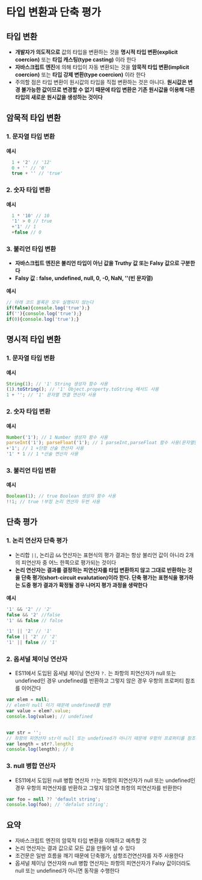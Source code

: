 # 타입 변환과 단축 평가

## 타입 변환

- **개발자가 의도적으로** 값의 타입을 변환하는 것을 **명시적 타입 변환(explicit coercion)** 또는 **타입 캐스팅(type casting)** 이라 한다
- **자바스크립트 엔진**에 의해 타입이 자동 변환되는 것을 **암묵적 타입 변환(implicit coercion)** 또는 **타입 강제 변환(type coercion)** 이라 한다 
- 주의할 점은 타입 변환이 원시값의 타입을 직접 변환하는 것은 아니다. **원시값은 변경 불가능한 값이므로 변경할 수 없기 때문에 타입 변환은 기존 원시값을 이용해 다른 타입의 새로운 원시값을 생성하는 것이다**

## 암묵적 타입 변환

### 1. 문자열 타입 변환

**예시**

```js
  1 + '2' // '12'
  0 + '' // '0'
  true + '' // 'true'
```

### 2. 숫자 타입 변환

**예시**

```js
  1 * '10' // 10
  '1' > 0 // true
  +'1' // 1
  +false // 0
```

### 3. 불리언 타입 변환

- **자바스크립트 엔진은 불리언 타입이 아닌 값을  Truthy 값 또는 Falsy 값으로 구분한다**
- **Falsy 값 : false, undefined, null, 0, -0, NaN, ''(빈 문자열)**

**예시**

```js
// 아래 코드 블록은 모두 실행되지 않는다
if(false){console.log('true');} 
if(''){console.log('true');}
if(0){console.log('true');}
```

## 명시적 타입 변환

### 1. 문자열 타입 변환

**예시**

```js
String(1); // '1' String 생성자 함수 사용
(1).toString(); // '1' Object.property.toString 메서드 사용
1 + ''; // '1' 문자열 연결 연산자 사용
```

### 2. 숫자 타입 변환

**예시**

```js
Number('1'); // 1 Number 생성자 함수 사용
parseInt('1'); parseFloat('1'); // 1 parseInt,parseFloat 함수 사용(문자열만 변환 가능)
+'1'; // 1 +단항 산술 연산자 사용
'1' * 1 // 1 *산술 연산자 사용
```

### 3. 불리언 타입 변환

**예시**

```js
Boolean(1); // true Boolean 생성자 함수 사용
!!1; // true !부정 논리 연산자 두번 사용
```

## 단축 평가

### 1. 논리 연산자 단축 평가
- 논리합 `||`, 논리곱 `&&` 연산자는 표현식의 평가 결과는 항상 불리언 값이 아니라 2개의 피연산자 중 어느 한쪽으로 평가되는 것이다
- **논리 연산자는 결과를 결정하는 피연산자를 타입 변환하지 않고 그대로 반환하는 것을 단축 평가(short-circuit evalutation)이라 한다. 단축 평가는 표현식을 평가하는 도중 평가 결과가 확정될 경우 나머지 평가 과정을 생략한다**

**예시**

```js
'1' && '2' // '2'
false && '2' //false
'1' && false // false

'1' || '2' // '1'
false || '2' // '2'
'1' || false // '1'
```

### 2. 옵셔널 체이닝 연산자
- ES11에서 도입된 옵셔널 체이닝 연산자 `?.` 는 좌항의 피연산자가 null 또는 undefined인 경우 undefined를 반환하고 그렇지 않은 경우 우항의 프로퍼티 참조를 이어간다
```js
var elem = null;
// elem이 null 이기 때문에 undefined를 반환
var value = elem?.value;
console.log(value); // undefined 


var str = '';
// 좌항의 피연산자 str이 null 또는 undefined가 아니기 때문에 우항의 프로퍼티를 참조
var length = str?.length;
console.log(length); // 0
```

### 3. null 병합 연산자
- ES11에서 도입된 null 병합 연산자 `??`는 좌항의 피연산자가 null 또는 undefined인 경우 우항의 피연산자를 반환하고 그렇지 않으면 좌항의 피연산자를 반환한다
```js
var foo = null ?? 'default string';
console.log(foo); // 'defalut string';
```

## 요약 
- 자바스크립트 엔진의 암묵적 타입 변환을 이해하고 예측할 것
- 논리 연산자는 결과 값으로 모든 값을 만들어 낼 수 있다
- 조건문은 일반 흐름을 깨기 때문에 단축평가, 삼항조건연산자를 자주 사용한다
- 옵셔널 체이닝 연산자와 null 병합 연산자는 좌항의 피연산자가 Falsy 값이더라도 null 또는 undefined가 아니면 동작을 수행한다